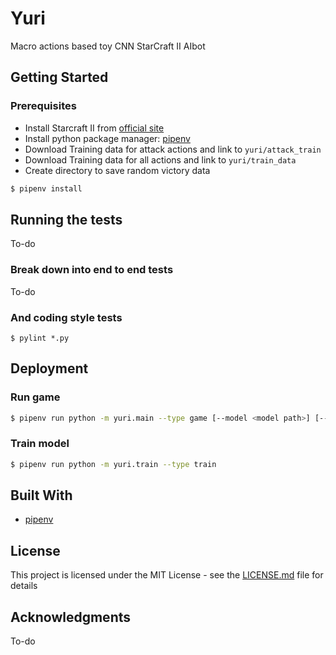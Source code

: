 # Yuri

Macro actions based toy CNN StarCraft II AIbot

## Getting Started

### Prerequisites

* Install Starcraft II from [official site](https://starcraft2.com/en-us/legacy-of-the-void/)
* Install python package manager: [pipenv](https://github.com/pypa/pipenv)
* Download Training data for attack actions and link to `yuri/attack_train`
* Download Training data for all actions and link to `yuri/train_data`
* Create directory to save random victory data

```sh
$ pipenv install
```

## Running the tests

To-do

### Break down into end to end tests

To-do

### And coding style tests

```
$ pylint *.py
```

## Deployment

### Run game

```sh
$ pipenv run python -m yuri.main --type game [--model <model path>] [--difficulty [easy | medium | hard]]
```

### Train model

```sh
$ pipenv run python -m yuri.train --type train
```

## Built With

* [pipenv](https://github.com/pypa/pipenv)

## License

This project is licensed under the MIT License - see the [LICENSE.md](LICENSE) file for details

## Acknowledgments

To-do